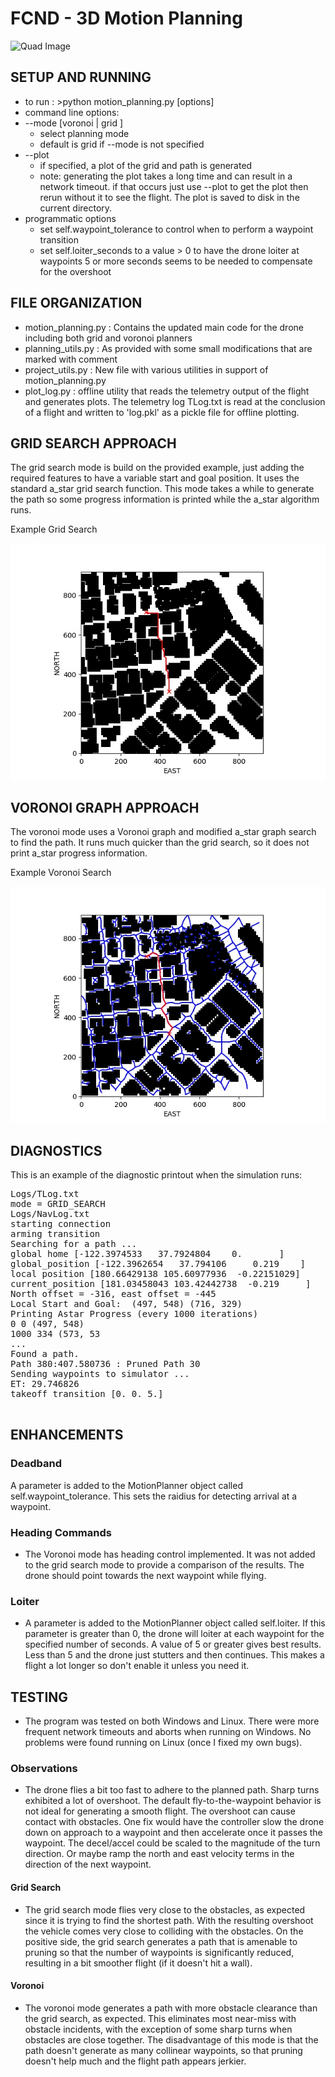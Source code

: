 # FCND - 3D Motion Planning
![Quad Image](./misc/enroute.png)

## SETUP AND RUNNING
 - to run : >python motion_planning.py [options]
 - command line options: 
 - --mode [voronoi | grid ]
   - select planning mode
   - default is grid if --mode is not specified
- --plot
   - if specified, a plot of the grid and path is generated
   - note: generating the plot takes a long time and can result in a network timeout. if that occurs just use
   --plot to get the plot then rerun without it to 
   see the flight. The plot is saved to disk in the
   current directory.
- programmatic options
  - set self.waypoint_tolerance to control when to perform a waypoint transition
  - set self.loiter_seconds to a value > 0 to have the drone loiter at waypoints
    5 or more seconds seems to be needed to compensate for the overshoot

## FILE ORGANIZATION
 - motion_planning.py : 
   Contains the updated main code for the drone including both grid and voronoi planners
 - planning_utils.py : 
   As provided with some small modifications that are marked with comment
 - project_utils.py : 
   New file with various utilities in support of motion_planning.py
 - plot_log.py : 
   offline utility that reads the telemetry output of the flight and generates plots. The
   telemetry log TLog.txt is read  at the conclusion of a flight and written to 'log.pkl' as a pickle file for offline plotting.

## GRID SEARCH APPROACH
The grid search mode is build on the provided example, just
adding the required features to have a variable start and
goal position. It uses the standard a_star grid search
function. This mode takes a while to generate the path 
so some progress information is printed while the a_star 
algorithm runs. 

Example Grid Search

![Example Grid Search](./grid_315-445-716-329-0218140559.jpg)

## VORONOI GRAPH APPROACH
The voronoi mode uses a Voronoi graph and modified a_star graph
search to find the path. It runs much quicker than the grid search,
so it does not print a_star progress information. 

Example Voronoi Search

![Example Voronoi Search](./graph_315-445-710-330-0218135006.jpg)

## DIAGNOSTICS
This is an example of the diagnostic printout when the simulation runs:
<pre>
Logs/TLog.txt
mode = GRID_SEARCH                                           (search mode)
Logs/NavLog.txt                                 
starting connection                                           
arming transition
Searching for a path ...
global home [-122.3974533   37.7924804    0.       ]         (compute positions)
global_position [-122.3962654   37.794106     0.219    ]      "
local position [180.66429138 105.60977936  -0.22151029]       "
current_position [181.03458043 103.42442738  -0.219     ]     "
North offset = -316, east offset = -445                      (grid offsets)
Local Start and Goal:  (497, 548) (716, 329)                 (start and goal position)
Printing Astar Progress (every 1000 iterations)              (a_star progress)
0 0 (497, 548)                                               (iteration, cost, position)
1000 334 (573, 53    
...
Found a path.
Path 380:407.580736 : Pruned Path 30                         (path info)
Sending waypoints to simulator ...
ET: 29.746826                                                (elapsed time to plan)
takeoff transition [0. 0. 5.]                                 

</pre>
## ENHANCEMENTS

### Deadband
A parameter is added to the MotionPlanner object called self.waypoint_tolerance. This
sets the raidius for detecting arrival at a waypoint. 

### Heading Commands
 - The Voronoi mode has heading control implemented. It was not added to the grid search mode
to provide a comparison of the results. The drone should point towards the next waypoint
while flying.

### Loiter
 - A parameter is added to the MotionPlanner object called self.loiter. If this parameter
is greater than 0, the drone will loiter at each waypoint for the specified number of seconds.
A value of 5 or greater gives best results. Less than 5 and the drone just stutters and then
continues. This makes a flight a lot longer so don't enable it unless you need it.

## TESTING
 - The program was tested on both Windows and Linux. There were more frequent network timeouts
and aborts when running on Windows. No problems were found running on Linux (once I fixed my
own bugs).  

### Observations
 - The drone flies a bit too fast to adhere to the planned path. Sharp turns exhibited a lot
of overshoot. The default fly-to-the-waypoint behavior is not ideal for generating a 
smooth flight. The overshoot can cause contact with obstacles. One fix would have the controller slow the drone down on approach to a waypoint and then accelerate once it
passes the waypoint. The decel/accel could be scaled to the magnitude of the turn direction. Or maybe ramp the north and east velocity terms in the direction of the next waypoint. 

#### Grid Search
  - The grid search mode flies very close to the obstacles, as expected since it is trying
 to find the shortest path. With the resulting overshoot the vehicle comes very
 close to colliding with the obstacles. On the positive side, the grid search generates
 a path that is amenable to pruning so that the number of waypoints is significantly
 reduced, resulting in a bit smoother flight (if it doesn't hit a wall).
#### Voronoi
 - The voronoi mode generates a path with more obstacle clearance than the grid search, as expected. This eliminates most near-miss with obstacle incidents, with the exception of some
sharp turns when obstacles are close together. The disadvantage of this mode is that
the path doesn't generate as many collinear waypoints, so that pruning doesn't help much and the flight path appears jerkier. 